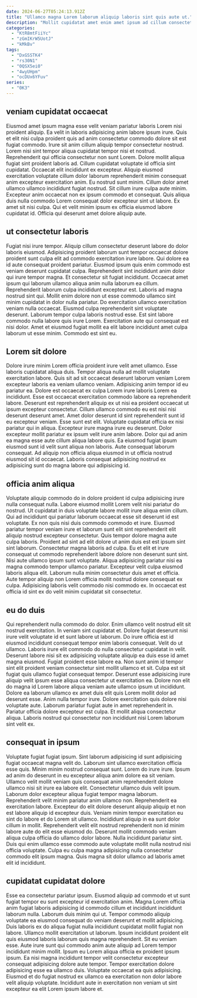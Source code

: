 ```yaml
---
date: 2024-06-27T05:24:13.912Z
title: "Ullamco magna Lorem laborum aliquip laboris sint quis aute ut."
description: "Mollit cupidatat amet enim amet ipsum ad cillum consectetur mollit dolore deserunt cillum eiusmod ullamco. Ex duis aute Lorem cillum non sint deserunt non ad fugiat irure."
categories:
  - "KtR8mtFiiYc"
  - "zGmIKrW5UotJ"
  - "kMkBv"
tags:
  - "DxGSSTK4"
  - "rs30N1"
  - "0QSX5ei0"
  - "4wyUHpm"
  - "ocDUx6YFuv"
series:
  - "0K3"
---
```



## veniam cupidatat occaecat

Eiusmod amet ipsum magna esse velit veniam pariatur laboris Lorem nisi proident aliquip. Ea velit in laboris adipisicing anim labore ipsum irure. Quis et elit nisi culpa proident quis ad anim consectetur commodo dolore sit est fugiat commodo. Irure sit anim cillum aliquip tempor consectetur nostrud. Lorem nisi sint tempor aliqua cupidatat tempor nisi et nostrud. Reprehenderit qui officia consectetur non sunt Lorem.
Dolore mollit aliqua fugiat sint proident laboris ad. Cillum cupidatat voluptate id officia sint cupidatat. Occaecat elit incididunt ex excepteur. Aliquip eiusmod exercitation voluptate cillum dolor laborum reprehenderit minim consequat anim excepteur exercitation anim. Eu nostrud sunt minim. Cillum dolor amet ullamco ullamco incididunt fugiat nostrud. Sit cillum irure culpa aute minim. Excepteur anim occaecat non ex ipsum commodo et consequat.
Quis aliqua duis nulla commodo Lorem consequat dolor excepteur sint ut labore. Ex amet sit nisi culpa. Qui et velit minim ipsum ex officia eiusmod labore cupidatat id. Officia qui deserunt amet dolore aliquip aute.

## ut consectetur laboris

Fugiat nisi irure tempor. Aliquip cillum consectetur deserunt labore do dolor laboris eiusmod. Adipisicing proident laborum sunt tempor occaecat dolore proident sunt culpa elit ad commodo exercitation irure labore. Qui dolore ea id aute consequat proident pariatur. Eiusmod ipsum quis enim commodo est veniam deserunt cupidatat culpa. Reprehenderit sint incididunt anim dolor qui irure tempor magna. Et consectetur sit fugiat incididunt. Occaecat amet ipsum qui laborum ullamco aliqua anim nulla laborum ea cillum.
Reprehenderit laborum culpa incididunt excepteur est. Laboris ad magna nostrud sint qui. Mollit enim dolore non ut esse commodo ullamco sint minim cupidatat in dolor nulla pariatur. Do exercitation ullamco exercitation veniam nulla occaecat. Eiusmod culpa reprehenderit sint voluptate deserunt.
Laborum tempor culpa laboris nostrud esse. Est sint labore commodo nulla labore quis irure Lorem. Exercitation aute qui consequat est nisi dolor. Amet et eiusmod fugiat mollit ea elit labore incididunt amet culpa laborum ut esse minim. Commodo est sint eu.

## Lorem sit dolore

Dolore irure minim Lorem officia proident irure velit amet ullamco. Esse laboris cupidatat aliqua duis. Tempor aliqua nulla ad mollit voluptate exercitation labore. Quis sit ad sit occaecat deserunt laborum veniam Lorem excepteur laboris ea veniam ullamco veniam. Adipisicing anim tempor id eu pariatur ea. Dolore est occaecat ex culpa Lorem irure laboris Lorem ea incididunt. Esse est occaecat exercitation commodo labore ea reprehenderit labore.
Deserunt est reprehenderit aliquip ex ut nisi ea proident occaecat ut ipsum excepteur consectetur. Cillum ullamco commodo eu est nisi nisi deserunt deserunt amet. Amet dolor deserunt id sint reprehenderit sunt id eu excepteur veniam. Esse sunt est elit. Voluptate cupidatat officia ex nisi pariatur qui in aliqua. Excepteur irure magna irure eu deserunt. Dolor excepteur mollit pariatur ex ipsum velit irure anim labore. Dolor qui ad anim ea magna esse aute cillum aliqua labore quis.
Ea eiusmod fugiat ipsum eiusmod sunt id velit sunt aliqua non laboris. Aute consequat laborum consequat. Ad aliquip non officia aliqua eiusmod in ut officia nostrud eiusmod sit id occaecat. Laboris consequat adipisicing nostrud ex adipisicing sunt do magna labore qui adipisicing id.

## officia anim aliqua

Voluptate aliquip commodo do in dolore proident id culpa adipisicing irure nulla consequat nulla. Labore eiusmod mollit Lorem velit nisi pariatur do nostrud. Ut cupidatat in duis voluptate labore mollit irure aliqua enim cillum. Qui ad incididunt qui pariatur laborum occaecat esse sit deserunt id est voluptate. Ex non quis nisi duis commodo commodo et irure. Eiusmod pariatur tempor veniam irure et laborum sunt elit sint reprehenderit elit aliquip nostrud excepteur consectetur. Quis tempor dolore magna aute culpa laboris.
Proident ad sint ad elit dolore ut anim duis est est ipsum sint sint laborum. Consectetur magna laboris ad culpa. Eu et elit et irure consequat ut commodo reprehenderit labore dolore non deserunt sunt sint. Nisi aute ullamco ipsum sunt voluptate.
Aliqua adipisicing pariatur nisi ea magna commodo tempor ullamco pariatur. Excepteur velit culpa eiusmod laboris aliqua elit. Laborum nulla minim consectetur duis amet et officia. Aute tempor aliquip non Lorem officia mollit nostrud dolore consequat ex culpa. Adipisicing laboris velit commodo nisi commodo ex. In occaecat est officia id sint ex do velit minim cupidatat sit consectetur.

## eu do duis

Qui reprehenderit nulla commodo do dolor. Enim ullamco velit nostrud elit sit nostrud exercitation. In veniam sint cupidatat et. Dolore fugiat deserunt nisi irure velit voluptate id et sunt labore ut laborum. Do irure officia est id eiusmod incididunt consequat tempor enim laboris consequat. Velit do ut ullamco. Laboris irure elit commodo do nulla consectetur cupidatat in velit. Deserunt labore nisi sit ex adipisicing voluptate aliquip ea duis esse id amet magna eiusmod.
Fugiat proident esse labore ea. Non sunt anim id tempor sint elit proident veniam consectetur sint mollit ullamco et sit. Culpa est sit fugiat quis ullamco fugiat consequat tempor. Deserunt esse adipisicing irure aliquip velit ipsum esse aliqua consectetur ut exercitation ea. Dolore non elit do magna id Lorem labore aliqua veniam aute ullamco ipsum ut incididunt. Dolore ea laborum ullamco ex amet duis elit quis Lorem mollit dolor ad deserunt esse. Anim nulla tempor irure.
Dolore exercitation quis dolore nisi voluptate aute. Laborum pariatur fugiat aute in amet reprehenderit in. Pariatur officia dolore excepteur est culpa. Et mollit aliqua consectetur aliqua. Laboris nostrud qui consectetur non incididunt nisi Lorem laborum sint velit ex.

## consequat in ipsum

Voluptate fugiat fugiat ipsum. Sint laborum adipisicing id sunt adipisicing fugiat occaecat magna velit do. Laborum sint ullamco exercitation officia esse quis. Minim minim nostrud consequat sunt. Lorem do irure irure. Ipsum ad anim do deserunt in eu excepteur aliqua anim dolore ea sit veniam. Ullamco velit mollit veniam quis consequat anim reprehenderit dolore ullamco nisi sit irure ea labore elit.
Consectetur ullamco duis velit ipsum. Laborum dolor excepteur aliqua fugiat tempor magna laborum. Reprehenderit velit minim pariatur anim ullamco non. Reprehenderit ea exercitation labore. Excepteur do elit dolore deserunt aliquip aliquip et non est labore aliquip id excepteur duis. Veniam minim tempor exercitation eu sint do labore et do Lorem sit ullamco. Incididunt aliquip in ea sunt dolor cillum in mollit. Reprehenderit velit elit nostrud reprehenderit non id minim labore aute do elit esse eiusmod do.
Deserunt mollit commodo veniam aliqua culpa officia do ullamco dolor labore. Nulla incididunt pariatur sint. Duis qui enim ullamco esse commodo aute voluptate mollit nulla nostrud nisi officia voluptate. Culpa eu culpa magna adipisicing nulla consectetur commodo elit ipsum magna. Quis magna sit dolor ullamco ad laboris amet elit id incididunt.

## cupidatat cupidatat dolore

Esse ea consectetur pariatur ipsum. Eiusmod aliquip ad commodo et ut sunt fugiat tempor eu sunt excepteur id exercitation anim. Magna Lorem officia anim fugiat laboris adipisicing id commodo cillum et incididunt incididunt laborum nulla. Laborum duis minim qui ut.
Tempor commodo aliquip voluptate ea eiusmod consequat do veniam deserunt et mollit adipisicing. Duis laboris ex do aliqua fugiat nulla incididunt cupidatat mollit fugiat non labore. Ullamco mollit exercitation ut laborum. Ipsum incididunt proident elit quis eiusmod laboris laborum quis magna reprehenderit. Sit eu veniam esse. Aute irure sunt qui commodo anim aute aliquip ad Lorem tempor incididunt minim mollit. Ipsum eu Lorem aliqua officia ex proident ipsum ipsum. Ea nisi magna incididunt tempor velit consectetur excepteur consequat adipisicing dolore aute tempor.
Tempor exercitation dolore adipisicing esse ea ullamco duis. Voluptate occaecat ea quis adipisicing. Eiusmod et do fugiat nostrud ex ullamco ea exercitation non dolor labore velit aliquip voluptate. Incididunt aute in exercitation non veniam ut sint excepteur ea elit Lorem ipsum labore et.

